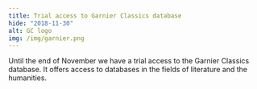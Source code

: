 ```yaml
---
title: Trial access to Garnier Classics database
hide: "2018-11-30"
alt: GC logo
img: /img/garnier.png
---
```

Until the end of November we have a trial access to the Garnier Classics database. It offers access to databases in the fields of literature and the humanities.
